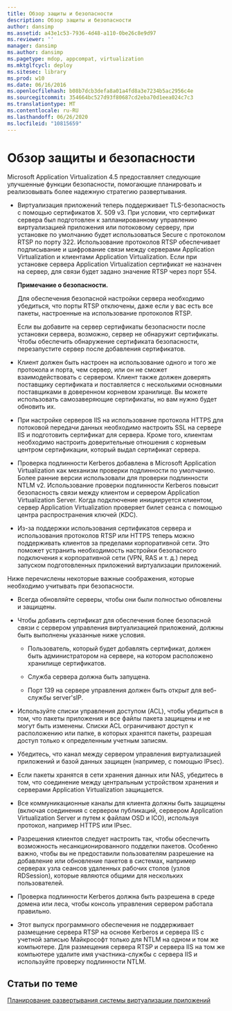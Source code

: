 ```yaml
---
title: Обзор защиты и безопасности
description: Обзор защиты и безопасности
author: dansimp
ms.assetid: a43e1c53-7936-4d48-a110-0be26c8e9d97
ms.reviewer: ''
manager: dansimp
ms.author: dansimp
ms.pagetype: mdop, appcompat, virtualization
ms.mktglfcycl: deploy
ms.sitesec: library
ms.prod: w10
ms.date: 06/16/2016
ms.openlocfilehash: b08b7dcb3defa8a01a4fd8a3e7234b5ac2956c4e
ms.sourcegitcommit: 354664bc527d93f80687cd2eba70d1eea024c7c3
ms.translationtype: MT
ms.contentlocale: ru-RU
ms.lasthandoff: 06/26/2020
ms.locfileid: "10815659"
---
```

# Обзор защиты и безопасности


Microsoft Application Virtualization 4.5 предоставляет следующие улучшенные функции безопасности, помогающие планировать и реализовывать более надежную стратегию развертывания.

-   Виртуализация приложений теперь поддерживает TLS-безопасность с помощью сертификатов X. 509 v3. При условии, что сертификат сервера был подготовлен к запланированному управлению виртуализацией приложения или потоковому серверу, при установке по умолчанию будет использоваться Secure с протоколом RTSP по порту 322. Использование протоколов RTSP обеспечивает подписывание и шифрование связи между серверами Application Virtualization и клиентами Application Virtualization. Если при установке сервера Application Virtualization сертификат не назначен на сервер, для связи будет задано значение RTSP через порт 554.

    **Примечание о безопасности.**

    Для обеспечения безопасной настройки сервера необходимо убедиться, что порты RTSP отключены, даже если у вас есть все пакеты, настроенные на использование протоколов RTSP.

    Если вы добавите на сервер сертификаты безопасности после установки сервера, возможно, сервер не обнаружит сертификаты. Чтобы обеспечить обнаружение сертификата безопасности, перезапустите сервер после добавления сертификатов.

-   Клиент должен быть настроен на использование одного и того же протокола и порта, чем сервер, или он не сможет взаимодействовать с сервером. Клиент также должен доверять поставщику сертификата и поставляется с несколькими основными поставщиками в доверенном корневом хранилище. Вы можете использовать самозаверяющие сертификаты, но вам нужно будет обновить их.

-   При настройке серверов IIS на использование протокола HTTPS для потоковой передачи данных необходимо настроить SSL на сервере IIS и подготовить сертификат для сервера. Кроме того, клиентам необходимо настроить доверительные отношения с корневым центром сертификации, который выдал сертификат сервера.

-   Проверка подлинности Kerberos добавлена в Microsoft Application Virtualization как механизм проверки подлинности по умолчанию. Более ранние версии использовали для проверки подлинности NTLM v2. Использование проверки подлинности Kerberos повысит безопасность связи между клиентом и сервером Application Virtualization Server. Когда подключение инициируется клиентом, сервер Application Virtualization проверяет билет сеанса с помощью центра распространения ключей (KDC).

-   Из-за поддержки использования сертификатов сервера и использования протоколов RTSP или HTTPS теперь можно поддерживать клиентов за пределами корпоративной сети. Это поможет устранить необходимость настройки безопасного подключения к корпоративной сети (VPN, RAS и т. д.) перед запуском подготовленных приложений виртуализации приложений.

Ниже перечислены некоторые важные соображения, которые необходимо учитывать при безопасности.

-   Всегда обновляйте серверы, чтобы они были полностью обновлены и защищены.

-   Чтобы добавить сертификат для обеспечения более безопасной связи с сервером управления виртуализацией приложений, должны быть выполнены указанные ниже условия.

    -   Пользователь, который будет добавлять сертификат, должен быть администратором на сервере, на котором расположено хранилище сертификатов.

    -   Служба сервера должна быть запущена.

    -   Порт 139 на сервере управления должен быть открыт для веб-службы server'sIP.

-   Используйте списки управления доступом (ACL), чтобы убедиться в том, что пакеты приложения и все файлы пакета защищены и не могут быть изменены. Списки ACL ограничивают доступ к расположению или папке, в которых хранятся пакеты, разрешая доступ только к определенным учетным записям.

-   Убедитесь, что канал между сервером управления виртуализацией приложений и базой данных защищен (например, с помощью IPsec).

-   Если пакеты хранятся в сети хранения данных или NAS, убедитесь в том, что соединение между центральным устройством хранения и серверами Application Virtualization защищается.

-   Все коммуникационные каналы для клиента должны быть защищены (включая соединения с сервером публикаций, сервером Application Virtualization Server и путем к файлам OSD и ICO), используя протокол, например HTTPS или IPsec. 

-   Разрешения клиентов следует настроить так, чтобы обеспечить возможность несанкционированного подделки пакетов. Особенно важно, чтобы вы не предоставили пользователям разрешение на добавление или обновление пакетов в системах, например серверах узла сеансов удаленных рабочих столов (узлов RDSession), которые являются общими для нескольких пользователей.

-   Проверка подлинности Kerberos должна быть разрешена в среде домена или леса, чтобы консоль управления сервером работала правильно.

-   Этот выпуск программного обеспечения не поддерживает размещение сервера RTSP на основе Kerberos и сервера IIS с учетной записью Майкрософт только для NTLM на одном и том же компьютере. Для размещения сервера RTSP и сервера IIS на том же компьютере удалите имя участника-службы с сервера IIS и используйте проверку подлинности NTLM.

## Статьи по теме


[Планирование развертывания системы виртуализации приложений](planning-for-application-virtualization-system-deployment.md)

 

 





